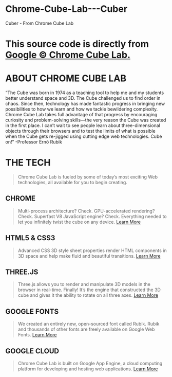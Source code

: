 Chrome-Cube-Lab---Cuber
=======================

Cuber - From Chrome Cube Lab

# This source code is directly from [Google &copy; Chrome Cube Lab.](https://www.chrome.com/cubelab)
# ABOUT CHROME CUBE LAB

“The Cube was born in 1974 as a teaching tool to help me and my students better understand space and 3D. The Cube challenged us to find order in chaos. Since then, technology has made fantastic progress in bringing new possibilities to how we learn and how we tackle bewildering complexity. Chrome Cube Lab takes full advantage of that progress by encouraging curiosity and problem-solving skills—the very reason the Cube was created in the first place. I can’t wait to see people learn about three-dimensional objects through their browsers and to test the limits of what is possible when the Cube gets re-jigged using cutting edge web technologies. Cube on!”
-Professor Ernő Rubik

# THE TECH

> Chrome Cube Lab is fueled by some of today’s most exciting Web technologies, all available for you to begin creating.

## CHROME

> Multi-process architecture? Check. GPU-accelerated rendering? Check. Superfast V8 JavaScript engine? Check. Everything needed to let you infinitely twist the cube on any device.
> 	[Learn More](https://www.google.com/intl/en/chrome/browser/)

## HTML5 &amp; CSS3

> Advanced CSS 3D style sheet properties render HTML components in 3D space and help make fluid and beautiful transitions.
> 	[Learn More](http://www.w3.org/TR/css3-transforms/)

## THREE.JS

> Three.js allows you to render and manipulate 3D models in the browser in real-time. Finally! It’s the engine that constructed the 3D cube and gives it the ability to rotate on all three axes.
> 	[Learn More ](http://threejs.org/) 

## GOOGLE FONTS

> We created an entirely new, open-sourced font called Rubik. Rubik and thousands of other fonts are freely available on Google Web Fonts.
> 	[Learn More ](https://www.google.com/fonts#AboutPlace:about)

## GOOGLE CLOUD

> Chrome Cube Lab is built on Google App Engine, a cloud computing platform for developing and hosting web applications.
> 	[Learn More](https://developers.google.com/appengine/)

<!---
# Markdown cheat sheet

## Text Formatting

This is how to do **bold** text.
This is how to do *italic* text.
You can also do __bold__ like this.
You can also do _italic_ like this.

> This is how to make a blockquote

## Links

For a full description of the markdown syntax, visit [this page](http://daringfireball.net/projects/markdown/syntax)

## Lists

Unordered lists:

* item 1
+ item 2
- item 3

Ordered lists:

1. hello
2. world

Nested lists

* a
    * b
    * c
* d

## Code

    var x = new Foo();
    x.Bar();

# This is an H1

## This is an H2

This is also an H1
===========

This is also an H2
------------------
-->
